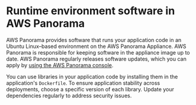 # Runtime environment software in AWS Panorama<a name="security-runtime"></a>

AWS Panorama provides software that runs your application code in an Ubuntu Linux–based environment on the AWS Panorama Appliance\. AWS Panorama is responsible for keeping software in the appliance image up to date\. AWS Panorama regularly releases software updates, which you can apply by [using the AWS Panorama console](appliance-manage.md#appliance-manage-software)\.

You can use libraries in your application code by installing them in the application's `Dockerfile`\. To ensure application stability across deployments, choose a specific version of each library\. Update your dependencies regularly to address security issues\.
